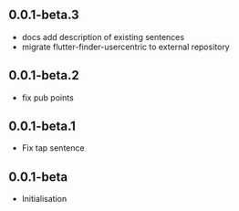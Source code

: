 ## 0.0.1-beta.3

* docs add description of existing sentences
* migrate flutter-finder-usercentric to external repository
 
## 0.0.1-beta.2

* fix pub points

## 0.0.1-beta.1

* Fix tap sentence

## 0.0.1-beta

* Initialisation
